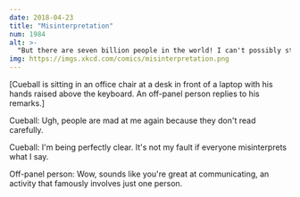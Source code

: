 ```yaml
---
date: 2018-04-23
title: "Misinterpretation"
num: 1984
alt: >-
  "But there are seven billion people in the world! I can't possibly stop to consider how ALL of them might interpret something!" "Ah, yes, there's no middle ground between 'taking personal responsibility for the thoughts and feelings of every single person on Earth' and 'covering your eyes and ears and yelling logically correct statements into the void.' That's a very insightful point and not at all inane."
img: https://imgs.xkcd.com/comics/misinterpretation.png
---
```

[Cueball is sitting in an office chair at a desk in front of a laptop with his hands raised above the keyboard. An off-panel person replies to his remarks.]

Cueball: Ugh, people are mad at me again because they don't read carefully.

Cueball: I'm being perfectly clear. It's not my fault if everyone misinterprets what I say.

Off-panel person: Wow, sounds like you're great at communicating, an activity that famously involves just one person.